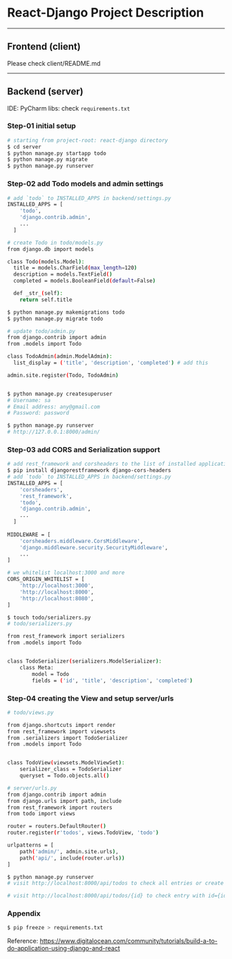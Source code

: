 # React-Django Project Description

-----

## Frontend (client)
Please check client/README.md

-----

## Backend (server)

IDE: PyCharm
libs: check `requirements.txt`

### Step-01 initial setup
```bash
# starting from project-root: react-django directory
$ cd server
$ python manage.py startapp todo
$ python manage.py migrate
$ python manage.py runserver
```

### Step-02 add Todo models and admin settings
```bash
# add `todo` to INSTALLED_APPS in backend/settings.py
INSTALLED_APPS = [
    'todo',
    'django.contrib.admin',
    ...
  ]

# create Todo in todo/models.py
from django.db import models

class Todo(models.Model):
  title = models.CharField(max_length=120)
  description = models.TextField()
  completed = models.BooleanField(default=False)

  def _str_(self):
    return self.title

$ python manage.py makemigrations todo
$ python manage.py migrate todo

# update todo/admin.py
from django.contrib import admin
from .models import Todo

class TodoAdmin(admin.ModelAdmin):
  list_display = ('title', 'description', 'completed') # add this

admin.site.register(Todo, TodoAdmin)


$ python manage.py createsuperuser
# Username: sa
# Email address: any@gmail.com
# Password: password

$ python manage.py runserver
# http://127.0.0.1:8000/admin/
```

### Step-03 add CORS and Serialization support
```bash
# add rest_framework and corsheaders to the list of installed applications
$ pip install djangorestframework django-cors-headers
# add `todo` to INSTALLED_APPS in backend/settings.py
INSTALLED_APPS = [
    'corsheaders',
    'rest_framework',
    'todo',
    'django.contrib.admin',
    ...
  ]
  
MIDDLEWARE = [
    'corsheaders.middleware.CorsMiddleware',
    'django.middleware.security.SecurityMiddleware',
    ...
]

# we whitelist localhost:3000 and more
CORS_ORIGIN_WHITELIST = [
    'http://localhost:3000',
    'http://localhost:8000',
    'http://localhost:8080',
]

$ touch todo/serializers.py
# todo/serializers.py

from rest_framework import serializers
from .models import Todo


class TodoSerializer(serializers.ModelSerializer):
    class Meta:
        model = Todo
        fields = ('id', 'title', 'description', 'completed')

```

### Step-04 creating the View and setup server/urls
```bash
# todo/views.py

from django.shortcuts import render
from rest_framework import viewsets
from .serializers import TodoSerializer
from .models import Todo


class TodoView(viewsets.ModelViewSet):
    serializer_class = TodoSerializer
    queryset = Todo.objects.all()

# server/urls.py
from django.contrib import admin
from django.urls import path, include
from rest_framework import routers
from todo import views

router = routers.DefaultRouter()
router.register(r'todos', views.TodoView, 'todo')

urlpatterns = [
    path('admin/', admin.site.urls),
    path('api/', include(router.urls))
]

$ python manage.py runserver
# visit http://localhost:8000/api/todos to check all entries or create (POST) new entry

# visit http://localhost:8000/api/todos/{id} to check entry with id={id} or update (PUT) current entry
```

### Appendix
```bash
$ pip freeze > requirements.txt
```

Reference: https://www.digitalocean.com/community/tutorials/build-a-to-do-application-using-django-and-react
